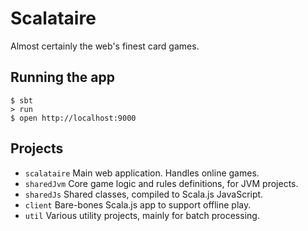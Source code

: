 # Scalataire

Almost certainly the web's finest card games.

## Running the app

```shell
$ sbt
> run
$ open http://localhost:9000
```

## Projects

* `scalataire` Main web application. Handles online games.
* `sharedJvm` Core game logic and rules definitions, for JVM projects.
* `sharedJs` Shared classes, compiled to Scala.js JavaScript.
* `client` Bare-bones Scala.js app to support offline play.
* `util` Various utility projects, mainly for batch processing.
